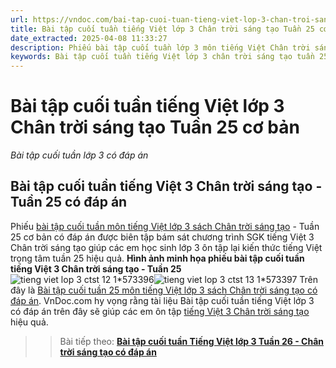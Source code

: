 ```yaml
---
url: https://vndoc.com/bai-tap-cuoi-tuan-tieng-viet-lop-3-chan-troi-sang-tao-tuan-25-co-ban-316049
title: Bài tập cuối tuần tiếng Việt lớp 3 Chân trời sáng tạo Tuần 25 cơ bản - Bài tập cuối tuần lớp 3 có đáp án - VnDoc.com
date_extracted: 2025-04-08 11:33:27
description: Phiếu bài tập cuối tuần lớp 3 môn tiếng Việt Chân trời sáng tạo - Tuần 25 có đáp án giúp các em học sinh củng cố kiến thức tiếng Việt lớp 3 Chân trời sáng tạo hiệu quả.
keywords: Bài tập cuối tuần tiếng Việt lớp 3 chân trời sáng tạo tuần 25,bài tập cuối tuần tiếng việt 3 tuần 25,bài tập cuối tuần môn tiếng việt lớp 3 chân trời sáng tạo tuần 25,bài tập cuối tuần tiếng việt lớp 3 sách chân trời sáng tạo tuần 25,bài tập cuối tuần 25 môn tiếng việt lớp 3 chân trời sáng tạo,bài tập cuối tuần 25 tiếng việt 3 chân trời sáng tạo,bài tập tiếng việt lớp 3 tuần 25,phiếu bài tập tiếng việt lớp 3 tuần 25,đề tiếng việt lớp 3 tuần 25
---
```


# Bài tập cuối tuần tiếng Việt lớp 3 Chân trời sáng tạo Tuần 25 cơ bản
 _Bài tập cuối tuần lớp 3 có đáp án_
## Bài tập cuối tuần tiếng Việt 3 Chân trời sáng tạo - Tuần 25 có đáp án
Phiếu [bài tập cuối tuần môn tiếng Việt lớp 3 sách Chân trời sáng tạo](<https://vndoc.com/bai-tap-cuoi-tuan-lop-3-mon-tieng-viet-chan-troi>) \- Tuần 25 cơ bản có đáp án được biên tập bám sát chương trình SGK tiếng Việt 3 Chân trời sáng tạo giúp các em học sinh lớp 3 ôn tập lại kiến thức tiếng Việt trọng tâm tuần 25 hiệu quả.
**Hình ảnh minh họa phiếu bài tập cuối tuần tiếng Việt 3 Chân trời sáng tạo - Tuần 25**
![tieng viet lop 3 ctst 12 1*573396](https://i.vdoc.vn/data/image/2024/03/01/tieng-viet-lop-3-ctst-12-1.jpg)![tieng viet lop 3 ctst 13 1*573397](https://i.vdoc.vn/data/image/2024/03/01/tieng-viet-lop-3-ctst-13-1.jpg)
Trên đây là [Bài tập cuối tuần 25 môn tiếng Việt lớp 3 sách Chân trời sáng tạo có đáp án](<https://vndoc.com/bai-tap-cuoi-tuan-tieng-viet-lop-3-chan-troi-sang-tao-tuan-25-co-ban-316049>). VnDoc.com hy vọng rằng tài liệu Bài tập cuối tuần tiếng Việt lớp 3 có đáp án trên đây sẽ giúp các em ôn tập [tiếng Việt 3 Chân trời sáng tạo](<https://vndoc.com/tieng-viet-lop-3-ctst-tap2>) hiệu quả.
>> Bài tiếp theo: [**Bài tập cuối tuần Tiếng Việt lớp 3 Tuần 26 - Chân trời sáng tạo có đáp án**](<https://vndoc.com/bai-tap-cuoi-tuan-tieng-viet-lop-3-chan-troi-sang-tao-tuan-26-co-ban-316737>)
